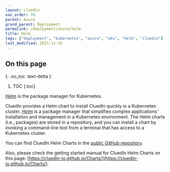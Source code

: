 ```yaml
---
layout: cluedin
nav_order: 70
parent: Azure
grand_parent: Deployment
permalink: /deployment/azure/helm
title: Helm
tags: ["deployment", "kubernetes", "azure", "aks", "helm", "cluedin"]
last_modified: 2021-11-15
---
```


## On this page
{: .no_toc .text-delta }
1. TOC
{:toc}

[Helm](https://helm.sh/) is the package manager for Kubernetes.

CluedIn provides a Helm chart to install CluedIn quickly in a Kubernetes cluster. [*Helm*](https://helm.sh/) is a package manager that simplifies complex applications' installation and management in a Kubernetes environment. The Helm charts (i.e., packages) are stored in a repository, and you can install a chart by invoking a command-line tool from a terminal that has access to a Kubernetes cluster.

You can find CluedIn Helm Charts in the [public GitHub repository](https://github.com/CluedIn-io/Charts). 

Also, please check the getting started manual for CluedIn Helm Charts on this page: [https://cluedin-io.github.io/Charts/](https://cluedin-io.github.io/Charts/).